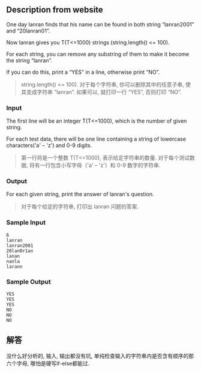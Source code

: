 ## Description from website

One day lanran finds that his name can be found in both string “lanran2001” and “20lanran01”.

Now lanran gives you T(T<=1000) strings (string.length() <= 100).

For each string, you can remove any substring of them to make it become the string “lanran”.

If you can do this, print a “YES” in a line, otherwise print “NO”.

> string.length() <= 100). 对于每个字符串, 你可以删除其中的任意子串, 使其变成字符串 “lanran”. 如果可以, 就打印一行 “YES”, 否则打印 “NO”.

### Input

The first line will be an integer T(T<=1000), which is the number of given string.

For each test data, there will be one line containing a string of lowercase characters('a' – 'z') and 0-9 digits.

> 第一行将是一个整数 T(T<=1000), 表示给定字符串的数量.  对于每个测试数据, 将有一行包含小写字母（'a' – 'z'）和 0-9 数字的字符串.

### Output

For each given string, print the answer of lanran's question.

> 对于每个给定的字符串, 打印出 lanran 问题的答案.

### Sample Input

``` log
6
lanran
lanran2001
20lan0r1an
lanan
nanla
larann
```

### Sample Output

``` log
YES
YES
YES
NO
NO
NO
```

## 解答

没什么好分析的, 输入, 输出都没有坑, 单纯检查输入的字符串内是否含有顺序的那六个字母, 哪怕是硬写if-else都能过.
